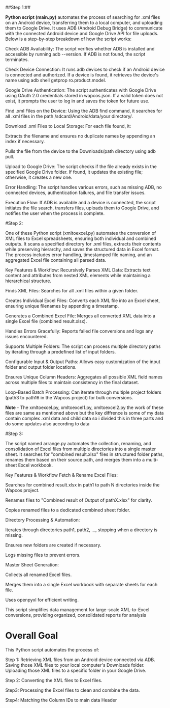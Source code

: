 ##Step 1:##

**Python script (main.py)** automates the process of searching for .xml files on an Android device, transferring them to a local computer, and uploading them to Google Drive. It uses ADB (Android Debug Bridge) to communicate with the connected Android device and Google Drive API for file uploads. Below is a step-by-step breakdown of how the script works:

Check ADB Availability: The script verifies whether ADB is installed and accessible by running adb --version. If ADB is not found, the script terminates.

Check Device Connection: It runs adb devices to check if an Android device is connected and authorized. If a device is found, it retrieves the device's name using adb shell getprop ro.product.model.

Google Drive Authentication: The script authenticates with Google Drive using OAuth 2.0 credentials stored in wapcos.json. If a valid token does not exist, it prompts the user to log in and saves the token for future use.

Find .xml Files on the Device: Using the ADB find command, it searches for all .xml files in the path /sdcard/Android/data/your directory/.

Download .xml Files to Local Storage: For each file found, it:

Extracts the filename and ensures no duplicate names by appending an index if necessary.

Pulls the file from the device to the Downloads/path directory using adb pull.

Upload to Google Drive: The script checks if the file already exists in the specified Google Drive folder. If found, it updates the existing file; otherwise, it creates a new one.

Error Handling: The script handles various errors, such as missing ADB, no connected devices, authentication failures, and file transfer issues.

Execution Flow: If ADB is available and a device is connected, the script initiates the file search, transfers files, uploads them to Google Drive, and notifies the user when the process is complete.



#Step 2:

One of these Python script (xmltoexcel.py) automates the conversion of XML files to Excel spreadsheets, ensuring both individual and combined outputs. It scans a specified directory for .xml files, extracts their contents while preserving hierarchy, and saves the structured data in Excel format. The process includes error handling, timestamped file naming, and an aggregated Excel file containing all parsed data.

Key Features & Workflow:
Recursively Parses XML Data: Extracts text content and attributes from nested XML elements while maintaining a hierarchical structure.

Finds XML Files: Searches for all .xml files within a given folder.

Creates Individual Excel Files: Converts each XML file into an Excel sheet, ensuring unique filenames by appending a timestamp.

Generates a Combined Excel File: Merges all converted XML data into a single Excel file (combined result.xlsx).

Handles Errors Gracefully: Reports failed file conversions and logs any issues encountered.

Supports Multiple Folders: The script can process multiple directory paths by iterating through a predefined list of input folders.

Configurable Input & Output Paths: Allows easy customization of the input folder and output folder locations.

Ensures Unique Column Headers: Aggregates all possible XML field names across multiple files to maintain consistency in the final dataset.

Loop-Based Batch Processing: Can iterate through multiple project folders (path3 to path16 in the Wapcos project) for bulk conversions.


**Note** - The xmltoexcel.py, xmltoexcel1.py, xmltoexcel2.py the work of these files are same as mentioned above but the key diffrence is some of my data contain complex .xml data and child data so i divided this in three parts and do some updates also according to data






#Step 3:

The script named arrange.py automates the collection, renaming, and consolidation of Excel files from multiple directories into a single master sheet. It searches for "combined result.xlsx" files in structured folder paths, renames them based on their source path, and merges them into a multi-sheet Excel workbook.

Key Features & Workflow
Fetch & Rename Excel Files:

Searches for combined result.xlsx in path1 to path N directories inside the Wapcos project.

Renames files to "Combined result of Output of pathX.xlsx" for clarity.

Copies renamed files to a dedicated combined sheet folder.

Directory Processing & Automation:

Iterates through directories path1, path2, ..., stopping when a directory is missing.

Ensures new folders are created if necessary.

Logs missing files to prevent errors.

Master Sheet Generation:

Collects all renamed Excel files.

Merges them into a single Excel workbook with separate sheets for each file.

Uses openpyxl for efficient writing.

This script simplifies data management for large-scale XML-to-Excel conversions, providing organized, consolidated reports for analysis





# Overall Goal

This Python script automates the process of:

Step 1:
Retrieving XML files from an Android device connected via ADB.
Saving those XML files to your local computer's Downloads folder.
Uploading those XML files to a specific folder in your Google Drive.

Step 2:
Converting the XML files to Excel files.

Step3:
Processing the Excel files to clean and combine the data.

Step4: 
Matching the Column IDs to main data Header
